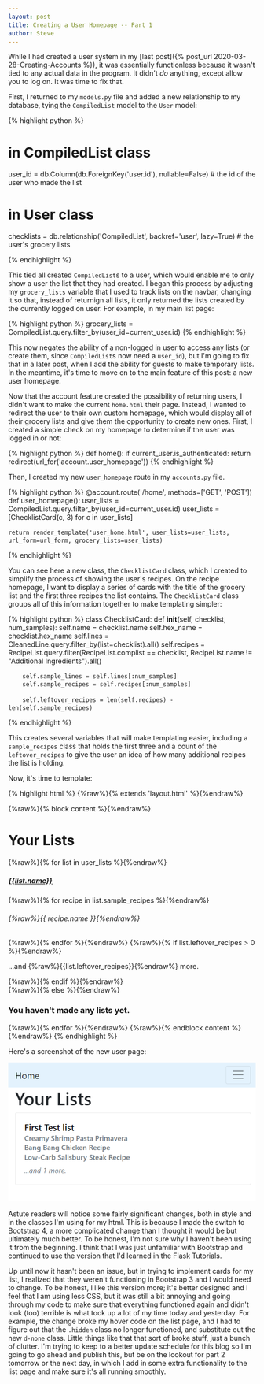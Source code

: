 ```yaml
---
layout: post
title: Creating a User Homepage -- Part 1
author: Steve
---
```


While I had created a user system in my [last post]({% post_url 2020-03-28-Creating-Accounts %}), it was essentially functionless because it wasn't tied to any actual data in the program. It didn't *do* anything, except allow you to log on. It was time to fix that.

First, I returned to my `models.py` file and added a new relationship to my database, tying the `CompiledList` model to the `User` model:

{% highlight python %}
# in CompiledList class
user_id = db.Column(db.ForeignKey('user.id'), nullable=False)  # the id of the user who made the list

# in User class
checklists = db.relationship('CompiledList', backref='user', lazy=True)  # the user's grocery lists

{% endhighlight %}

This tied all created `CompiledList`s to a user, which would enable me to only show a user the list that they had created. I began this process by adjusting my `grocery_lists` variable that I used to track lists on the navbar, changing it so that, instead of returnign all lists, it only returned the lists created by the currently logged on user. For example, in my main list page:

{% highlight python %}
grocery_lists = CompiledList.query.filter_by(user_id=current_user.id)
{% endhighlight %}

This now negates the ability of a non-logged in user to access any lists (or create them, since `CompiledList`s now need a `user_id`), but I'm going to fix that in a later post, when I add the ability for guests to make temporary lists. In the meantime, it's time to move on to the main feature of this post: a new user homepage.

Now that the account feature created the possibility of returning users, I didn't want to make the current `home.html` their page. Instead, I wanted to redirect the user to their own custom homepage, which would display all of their grocery lists and give them the opportunity to create new ones. First, I created a simple check on my homepage to determine if the user was logged in or not:

{% highlight python %}
def home():
    if current_user.is_authenticated:
        return redirect(url_for('account.user_homepage'))
{% endhighlight %}

Then, I created my new `user_homepage` route in my `accounts.py` file.

{% highlight python %}
@account.route('/home', methods=['GET', 'POST'])
def user_homepage():
    user_lists = CompiledList.query.filter_by(user_id=current_user.id)
    user_lists = [ChecklistCard(c, 3) for c in user_lists]

    return render_template('user_home.html', user_lists=user_lists, url_form=url_form, grocery_lists=user_lists)

{% endhighlight %}

You can see here a new class, the `ChecklistCard` class, which I created to simplify the process of showing the user's recipes. On the recipe homepage, I want to display a series of cards with the title of the grocery list and the first three recipes the list contains. The `ChecklistCard` class groups all of this information together to make templating simpler:

{% highlight python %}
class ChecklistCard:
    def __init__(self, checklist, num_samples):
        self.name = checklist.name
        self.hex_name = checklist.hex_name
        self.lines = CleanedLine.query.filter_by(list=checklist).all()
        self.recipes = RecipeList.query.filter(RecipeList.complist == checklist,
                                                  RecipeList.name != "Additional Ingredients").all()

        self.sample_lines = self.lines[:num_samples]
        self.sample_recipes = self.recipes[:num_samples]

        self.leftover_recipes = len(self.recipes) - len(self.sample_recipes)
{% endhighlight %}

This creates several variables that will make templating easier, including a `sample_recipes` class that holds the first three and a count of the `leftover_recipes` to give the user an idea of how many additional recipes the list is holding.

Now, it's time to template:

{% highlight html %}
{%raw%}{% extends 'layout.html' %}{%endraw%}

{%raw%}{% block content %}{%endraw%}
<h1>Your Lists</h1>

{%raw%}{% for list in user_lists %}{%endraw%}
  <div class="card recipe-card">
      <div class="card-body">
          <h5><a href="{%raw%}{{url_for('checklist.compiled_list', hex_name=list.hex_name)}}{%endraw%}" class="stretched-link card-title">{{list.name}}</a></h5>
          {%raw%}{% for recipe in list.sample_recipes %}{%endraw%}
              <h6 class="card-subtitle mb-2 text-muted">{%raw%}{{ recipe.name }}{%endraw%}</h6>
          {%raw%}{% endfor %}{%endraw%}
          {%raw%}{% if list.leftover_recipes > 0 %}{%endraw%}
              <p class="card-text font-italic text-muted">...and {%raw%}{{list.leftover_recipes}}{%endraw%} more. </p>
          {%raw%}{% endif %}{%endraw%}
      </div>
  </div>
{%raw%}{% else %}{%endraw%}
  <h3>You haven't made any lists yet.</h3>
{%raw%}{% endfor %}{%endraw%}
{%raw%}{% endblock content %}{%endraw%}
{% endhighlight %}

Here's a screenshot of the new user page:

![alt text](/assets/img/posts/accounts/new-homepage.png)

Astute readers will notice some fairly significant changes, both in style and in the classes I'm using for my html. This is because I made the switch to Bootstrap 4, a more complicated change than I thought it would be but ultimately much better. To be honest, I'm not sure why I haven't been using it from the beginning. I think that I was just unfamiliar with Bootstrap and continued to use the version that I'd learned in the Flask Tutorials.

Up until now it hasn't been an issue, but in trying to implement cards for my list, I realized that they weren't functioning in Bootstrap 3 and I would need to change. To be honest, I like this version more; it's better designed and I feel that I am using less CSS, but it was still a bit annoying and going through my code to make sure that everything functioned again and didn't look (too) terrible is what took up a lot of my time today and yesterday. For example, the change broke my hover code on the list page, and I had to figure out that the `.hidden` class no longer functioned, and substitute out the new `d-none` class. Little things like that that sort of broke stuff, just a bunch of clutter. I'm trying to keep to a better update schedule for this blog so I'm going to go ahead and publish this, but be on the lookout for part 2 tomorrow or the next day, in which I add in some extra functionality to the list page and make sure it's all running smoothly.
